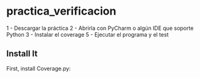 # practica_verificacion

1 - Descargar la práctica
2 - Abrirla con PyCharm o algún IDE que soporte Python
3 - Instalar el coverage
5 - Ejecutar el programa y el test

Install It
----------

First, install Coverage.py:

